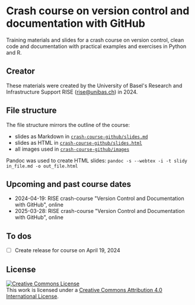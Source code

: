 # Crash course on version control and documentation with GitHub

Training materials and slides for a crash course on version control, clean code and documentation with practical examples and exercises in Python and R.

## Creator

These materials were created by the University of Basel's Research and Infrastructure Support RISE (rise@unibas.ch) in 2024. 

## File structure

The file structure mirrors the outline of the course:
- slides as Markdown in [`crash-course-github/slides.md`](slides.md) 
- slides as HTML in [`crash-course-github/slides.html`](https://github.com/RISE-UNIBAS/clean-code/tree/main/crash-course-github/slides.html)
- all images used in [`crash-course-github/images`](https://github.com/RISE-UNIBAS/clean-code/tree/main/crash-course-github/images)

Pandoc was used to create HTML slides: `pandoc -s --webtex -i -t slidy in_file.md -o out_file.html`


## Upcoming and past course dates

- 2024-04-19: RISE crash-course "Version Control and Documentation with GitHub", online
- 2025-03-28: RISE crash-course "Version Control and Documentation with GitHub", online

## To dos

- [ ] Create release for course on April 19, 2024

## License

<a rel="license" href="http://creativecommons.org/licenses/by/4.0/"><img alt="Creative Commons License" style="border-width:0" src="https://i.creativecommons.org/l/by/4.0/88x31.png" /></a><br />This work is licensed under a <a rel="license" href="http://creativecommons.org/licenses/by/4.0/">Creative Commons Attribution 4.0 International License</a>.

